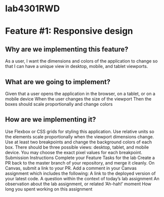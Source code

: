 # lab4301RWD

# Feature #1: Responsive design

## Why are we implementing this feature?

As a user, I want the dimensions and colors of the application to change so that I can have a unique view in desktop, mobile, and tablet viewports.

## What are we going to implement?

Given that a user opens the application in the browser, on a tablet, or on a mobile device
When the user changes the size of the viewport
Then the boxes should scale proportionally and change colors

## How are we implementing it?

Use Flexbox or CSS grids for styling this application.
Use relative units so the elements scale proportionally when the viewport dimensions change.
Use at least two breakpoints and change the background colors of each box. There should be three possible views: desktop, tablet, and mobile device. You may choose the exact pixel values for each breakpoint.
Submission Instructions
Complete your Feature Tasks for the lab
Create a PR back to the master branch of your repository, and merge it cleanly.
On Canvas, submit a link to your PR. Add a comment in your Canvas assignment which includes the following:
A link to the deployed version of your latest code.
A question within the context of today’s lab assignment
An observation about the lab assignment, or related ‘Ah-hah!’ moment
How long you spent working on this assignment